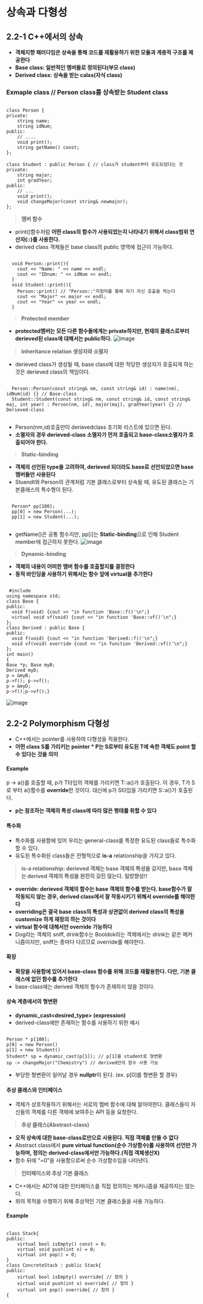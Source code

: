 상속과 다형성
===================
## 2.2-1 C++에서의 상속
* **객체지향 패러다임은 상속을 통해 코드를 재활용하기 위한 모듈과 계층적 구조를 제공한다**
* **Base class: 일반적인 멤버들로 정의된다(부모 class)**
* **Derived class: 상속을 받는 calss(자식 class)**
### Exmaple class // Person class를 상속받는 Student class
<pre><code>
class Person {
private:
	string name;
	string idNum;
public:
	// ....
	void print();
	string getName() const;
};

class Student : public Person { // class가 student부터 유도되었다는 것
private:
	string major;
	int gradYear;
public:
	// ... 
	void print();
	void changeMajor(const string& newmajor);
};</code></pre>
  > **멤버 함수**
  * print()함수처럼 **어떤 class의 함수가 사용되었는지 나타내기 위해서 class범위 연산자(::)를 사용한다.**
  * derived class 객체들은 base class의 public 영역에 접근이 가능하다.
  <pre><code>
  void Person::print(){
    cout << "Name: " << name << endl;
    cout << "IDnum: " << idNum << endl;
  }
  void Student::print(){
    Person::print() // "Person::"지정자를 통해 자기 자신 호출을 막는다
    cout << "Major" << major << endl;
    cout << "Year" << year << endl;
  }</code></pre>
  > **Protected member**
  * **protected멤버는 모든 다른 함수들에게는 private하지만, 현재의 클래스로부터 derieved된 class에 대해서는 public하다.**
  ![image](https://user-images.githubusercontent.com/50229148/107111389-1ebb3a80-6893-11eb-968e-c0379e154cf8.png)
  > **Inheritance relation 생성자와 소멸자**
  * derieved class가 생성될 때, base class에 대한 적당한 생성자가 호출되게 하는 것은 derieved class의 책임이다.
  <pre><code>
  Person::Person(const string& nm, const string& id) : name(nm), idNum(id) {} // Base-class
  Student::Student(const string& nm, const string& id, const string& maj, int year) : Person(nm, id), major(maj), gradYear(year) {} // Derieved-class
  </code></pre>
  * Person(nm,id)호출만이 derievedclass 초기화 리스트에 있으면 된다.
  * **소멸자의 경우 derieved-class 소멸자가 먼저 호출되고 base-class소멸자가 호출되어야 한다.**
  > **Static-binding** 
  * **객체의 선언된 type을 고려하여, derieved 되더라도 base로 선언되었으면 base멤버들만 사용된다**
  * Stuendt와 Person의 관계처럼 기본 클래스로부터 상속될 때, 유도된 클래스는 기본클래스의 특수형이 된다.
  <pre><code>
  Person* pp[100];
  pp[0] = new Person(...);
  pp[1] = new Student(...);
  </code></pre>
  * getName()은 공통 함수지만, pp[i]는 **Static-binding**으로 인해 Student member에 접근하지 못한다.
  ![image](https://user-images.githubusercontent.com/50229148/107111410-4b6f5200-6893-11eb-927c-f1a4127d1391.png)
  > **Dynamic-binding** 
  * **객체의 내용이 어떠한 멤버 함수를 호출할지를 결정한다**
  * **동적 바인딩을 사용하기 위해서는 함수 앞에 virtual을 추가한다**
  <pre><code>
 #include <iostream>
using namespace std;
class Base {
public:
  void f(void) {cout << "in function 'Base::f()'\n";}
  virtual void vf(void) {cout << "in function 'Base::vf()'\n";}
};
class Derived : public Base {
public:
  void f(void) {cout << "in function 'Derived::f()'\n";}
  void vf(void) override {cout << "in function 'Derived::vf()'\n";}
};
int main()
{
Base *p; Base myB;
Derived myD;
p = &myB;
p->f(); p->vf();
p = &myD;
p->f();p->vf();}
</code></pre>
![image](https://user-images.githubusercontent.com/50229148/107111700-65119900-6895-11eb-8a73-104464f85376.png)
## 2.2-2 Polymorphism 다형성
* C++에서는 pointer를 사용하여 다형성을 적용한다.
* **어떤 class S를 가리키는 pointer * P는 S로부터 유도된 T에 속한 객체도 point 할 수 있다는 것을 의미**
#### Example
p -> a()를 호출할 때, p가 T타입의 객체를 가리키면 T::a()가 호출된다. 이 경우, T가 S로 부터 a()함수를 **override**한 것이다.
대신에 p가 S타입을 가리키면 S::a()가 호출된다.
* **p는 참조하는 객체의 특성 class에 따라 많은 행태를 취할 수 있다**
#### 특수화
* 특수화를 사용함에 있어 우리는 general-class를 특정한 유도된 class들로 특수화할 수 있다.
* 유도된 특수화된 class들은 전형적으로 **is-a** relationship을 가지고 있다.
> **is-a relationship: derieved 객체는 base 객체의 특성을 갖지만, base 객체는 derived 객체의 특성을 완전히 갖진 않는다. 일방향성!!**
* **override: derieved 객체의 함수는 base 객체의 함수를 받는다. base함수가 잘 작동되지 않는 경우, derived class에서 잘 작동시키기 위해서 override를 해야한다**
* **overriding은 결국 base class의 특성과 상관없이 derived class의 특성을 customize 하게 재정의 하는 것이다**
* **virtual 함수에 대해서만 override 가능하다**
* Dog라는 객체의 sniff, drink함수는 Booldok라는 객체에서는 drink는 같은 메커니즘이지만, sniff는 종마다 다르므로 override를 해야한다.
#### 확장
* **확장을 사용함에 있어서 base-class 함수를 위해 코드를 재활용한다. 다만, 기본 클래스에 없던 함수를 추가한다**
* base-class에는 derived 객체의 함수가 존재하지 않을 것이다.
#### 상속 계층에서의 형변환
* **dynamic_cast<desired_type> (expression)**
* derived-class에만 존재하는 함수를 사용하기 위한 예시
<pre><code>
Person * p[100];
p[0] = new Person()
p[1] = new Student()
Student* sp = dynamic_cast<Student*>(p[1]); // p[1]을 student로 형변환
sp -> changeMajor("Chemistry") // derived만의 함수 사용 가능
</code></pre>
* 부당한 형변환이 일어날 경우 **nullptr**이 된다. (ex. p[0]를 형변환 할 경우)
#### 추상 클래스와 인터페이스
* 객체가 상호작용하기 위해서는 서로의 멤버 함수에 대해 알아야한다. 클래스들이 자신들의 객체를 다른 객체에 보여주는 API 등을 요청한다.
> **추상 클래스(Abstract-class)**
* **오직 상속에 대한 base-class로만으로 사용된다. 직접 객체를 만들 수 없다**
* Abstract class에서 **pure virtual function(순수 가상함수)를 사용하여 선언만 가능하며, 정의는 derived-class에서만 가능하다.(직접 객체생산X)**
* 함수 뒤에 "=0"을 사용함으로써 순수 가상함수임을 나타낸다.
> **인터페이스와 추상 기본 클래스**
* C++에서는 ADT에 대한 인터페이스를 직접 정의하는 메커니즘을 제공하지는 않는다.
* 위의 목적을 수행하기 위해 추상적인 기본 클래스들을 사용 가능하다.
#### Example
<pre><code>
class Stack{
public:
	virtual bool isEmpty() const = 0;
	virtual void push(int x) = 0;
	virtual int pop() = 0;
}
class ConcreteStack : public Stack{
public:
	virtual bool isEmpty() override{ // 정의 }
	virtual void push(int x) override{ // 정의 }
	virtual int pop() override{ // 정의 }
{
</code></pre>
